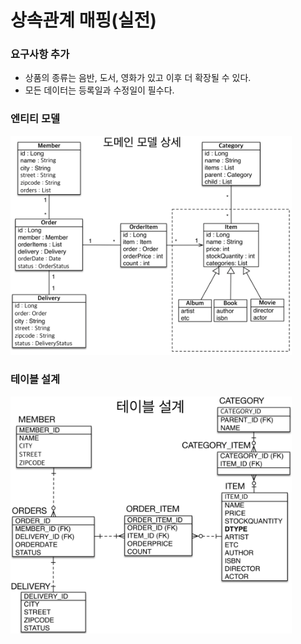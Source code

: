 # 상속관계 매핑(실전)
### 요구사항 추가
- 상품의 종류는 음반, 도서, 영화가 있고 이후 더 확장될 수 있다.
- 모든 데이터는 등록일과 수정일이 필수다.

### 엔티티 모델
<img width=450px src=./img/inherit-relationship-mapping-entity.png>

### 테이블 설계
<img width=450px src=./img/inherit-relationship-mapping-table.png>